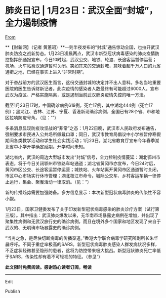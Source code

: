 # 肺炎日记 | 1月23日：武汉全面“封城”，全力遏制疫情

[From](http://www.caixin.com/2020-01-23/101507939.html)  

**【财新网】（记者 黄蕙昭）**一则半夜发布的“封城”通告惊动全国，也拉开武汉肺炎防疫之战新势态。1月23日凌晨两点，武汉市新型冠状病毒感染的肺炎疫情防控指挥部通报宣布，今日10时起，武汉公交、地铁、轮渡、长途客运暂停运营；机场、火车站离汉通道暂时关闭。突如其来的交通封城，意味着超千万人口的九省通衢之地，已经在事实上进入“非常时期”。

对于奋战前方的武汉医生而言，这份交通封城的决定并不出人意料。多名当地重要医院的医生告诉财新记者，此次疫情的感染者人数最终有可能超过6000人。宣布武汉为疫区、严格实施隔离，或是遏制当前武汉肺炎疫情失控的唯一方法。

截至1月23日17时，中国确诊病例619例，死亡17例，其中湖北444例（死亡17例）；黑龙江、吉林、江苏、宁夏、香港新现确诊病例，全国已有28个省、市和地区拉响防疫号角。（见：“”）

多条消息显现防疫攻坚战的“非常”之态：1月22日晚，武汉市人民政府发布通告，强制要求市民进入公共场所佩戴口罩；同日，武汉市教育局倡议中小学校暂停寒假期间各类教学活动和学生社会实践活动；1月23日，湖北省教育厅宣布今年春季湖北省中小学开学确定延期，开学时间未知。

湖北省内，武汉的周边大型城市发出“封城”信号，全力控制疫情蔓延：湖北鄂州市表态，将于今日关闭鄂州市铁路车站通道；湖北省黄冈市亦宣布，今日24时后，黄冈市区公交、长途客运暂停运营；城铁站、火车站离开黄冈市区通道暂时关闭，市区中心市场实行休市管理；湖北枝江市命令，城际公交车、乡村客运车辆一律停止运行，集会、聚餐活动一律取消。（见：“）

新的传播趋势需要加强防备。多方信息显示：本次新型冠状病毒肺炎的传染性不容小觑。

1月23日，国家卫健委发布了关于印发新型冠状病毒感染的肺炎诊疗方案（试行第三版）。其中指出：武汉肺炎爆发以来，无华南市场暴露史病例在增加，并出现了聚集性病例和无武汉旅行史的确诊病例，而且在境外多个国家和地区发现了来自于武汉的、无明确市场暴露史的确诊病例。

“当务之急，是尽快切断病毒的传播渠道。”香港大学联合病毒学研究所副所长朱华晨呼吁。不同于重症率极高的SARS，新型冠状病毒肺炎感染人群发病状况多样，不乏症状轻微甚至隐形的患者，这将为防控带来极大挑战。新型冠状肺炎死亡率低于SARS，传染性却有着不可轻视的特征。（参见“）

**此文限时免费阅读。感谢热心读者订阅，畅读**

* * *

Edit

Publish
